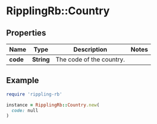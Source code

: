 # RipplingRb::Country

## Properties

| Name | Type | Description | Notes |
| ---- | ---- | ----------- | ----- |
| **code** | **String** | The code of the country. |  |

## Example

```ruby
require 'rippling-rb'

instance = RipplingRb::Country.new(
  code: null
)
```

